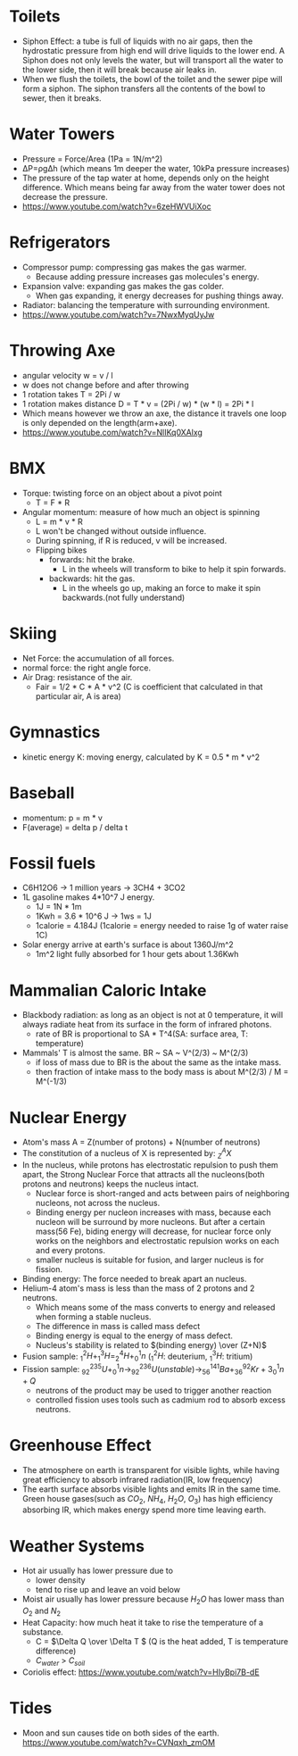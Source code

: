 # Toilets

- Siphon Effect: a tube is full of liquids with no air gaps, then the hydrostatic pressure from high end will drive liquids to the lower end. A Siphon does not only levels the water, but will transport all the water to the lower side, then it will break because air leaks in.
- When we flush the toilets, the bowl of the toilet and the sewer pipe will form a siphon. The siphon transfers all the contents of the bowl to sewer, then it breaks.

# Water Towers
- Pressure = Force/Area (1Pa = 1N/m^2)
- ΔP=ρgΔh (which means 1m deeper the water, 10kPa pressure increases)
- The pressure of the tap water at home, depends only on the height difference. Which means being far away from the water tower does not decrease the pressure.
- https://www.youtube.com/watch?v=6zeHWVUiXoc

# Refrigerators
- Compressor pump: compressing gas makes the gas warmer.
  - Because adding pressure increases gas molecules's energy.
- Expansion valve: expanding gas makes the gas colder.
  - When gas expanding, it energy decreases for pushing things away.
- Radiator: balancing the temperature with surrounding environment.
- https://www.youtube.com/watch?v=7NwxMyqUyJw

# Throwing Axe
- angular velocity w = v / l
- w does not change before and after throwing
- 1 rotation takes T = 2Pi / w
- 1 rotation makes distance D = T * v = (2Pi / w) * (w * l) = 2Pi * l
- Which means however we throw an axe, the distance it travels one loop is only depended on the length(arm+axe).
- https://www.youtube.com/watch?v=NlIKq0XAlxg

# BMX
- Torque: twisting force on an object about a pivot point
  - T = F * R
- Angular momentum: measure of how much an object is spinning
  - L = m * v * R
  - L won't be changed without outside influence.
  - During spinning, if R is reduced, v will be increased.
  - Flipping bikes
    - forwards: hit the brake.
      - L in the wheels will transform to bike to help it spin forwards.
    - backwards: hit the gas.
      - L in the wheels go up, making an force to make it spin backwards.(not fully understand)

# Skiing
- Net Force: the accumulation of all forces.
- normal force: the right angle force.
- Air Drag: resistance of the air.
  - Fair = 1/2 * C * A * v^2 (C is coefficient that calculated in that particular air, A is area)

# Gymnastics
- kinetic energy K: moving energy, calculated by K = 0.5 * m * v^2

# Baseball
- momentum: p = m * v
- F(average) = delta p / delta t

# Fossil fuels
- C6H12O6 -> 1 million years -> 3CH4 + 3CO2
- 1L gasoline makes 4*10^7 J energy.
  - 1J = 1N * 1m
  - 1Kwh = 3.6 * 10^6 J -> 1ws = 1J
  - 1calorie = 4.184J (1calorie = energy needed to raise 1g of water raise 1C) 
- Solar energy arrive at earth's surface is about 1360J/m^2
  - 1m^2 light fully absorbed for 1 hour gets about 1.36Kwh

# Mammalian Caloric Intake
- Blackbody radiation: as long as an object is not at 0 temperature, it will always radiate heat from its surface in the form of infrared photons.
  - rate of BR is proportional to SA * T^4(SA: surface area, T: temperature)
- Mammals' T is almost the same. BR ~ SA ~ V^(2/3) ~ M^(2/3)
  - if loss of mass due to BR is the about the same as the intake mass. 
  - then fraction of intake mass to the body mass is about M^(2/3) / M = M^(-1/3)

# Nuclear Energy
- Atom's mass A = Z(number of protons) + N(number of neutrons)
- The constitution of a nucleus of X is represented by: $_Z^AX$
- In the nucleus, while protons has electrostatic repulsion to push them apart, the Strong Nuclear Force that attracts all the nucleons(both protons and neutrons) keeps the nucleus intact.
  - Nuclear force is short-ranged and acts between pairs of neighboring nucleons, not across the nucleus.
  - Binding energy per nucleon increases with mass, because each nucleon will be surround by more nucleons. But after a certain mass(56 Fe), biding energy will decrease, for nuclear force only works on the neighbors and electrostatic repulsion works on each and every protons.
  - smaller nucleus is suitable for fusion, and larger nucleus is for fission.
- Binding energy: The force needed to break apart an nucleus.
- Helium-4 atom's mass is less than the mass of 2 protons and 2 neutrons.
  - Which means some of the mass converts to energy and released when forming a stable nucleus.
  - The difference in mass is called mass defect
  - Binding energy is equal to the energy of mass defect.
  - Nucleus's stability is related to $(binding energy) \over (Z+N)$
- Fusion sample: $_1^2H + _1^3H = _2^4H + _0^1n$ ($_1^2H$: deuterium, $_1^3H$: tritium)
- Fission sample: $_{92}^{235}U +_0^1n \to _{92}^{236}U(unstable) \to _{56}^{141}Ba + _{36}^{92}Kr + 3_0^1n + Q$
  - neutrons of the product may be used to trigger another reaction
  - controlled fission uses tools such as cadmium rod to absorb excess neutrons.

# Greenhouse Effect
- The atmosphere on earth is transparent for visible lights, while having great efficiency to absorb infrared radiation(IR, low frequency)
- The earth surface absorbs visible lights and emits IR in the same time. Green house gases(such as $CO_2$, $NH_4$, $H_2O$, $O_3$) has high efficiency absorbing IR, which makes energy spend more time leaving earth.

# Weather Systems
- Hot air usually has lower pressure due to 
  - lower density
  - tend to rise up and leave an void below
- Moist air usually has lower pressure because $H_2O$ has lower mass than $O_2$ and $N_2$
- Heat Capacity: how much heat it take to rise the temperature of a substance.
  - C = $\Delta Q \over \Delta T $ (Q is the heat added, T is temperature difference)
  - $C_{water}$ > $C_{soil}$
- Coriolis effect: https://www.youtube.com/watch?v=HIyBpi7B-dE

# Tides
- Moon and sun causes tide on both sides of the earth. https://www.youtube.com/watch?v=CVNqxh_zmOM